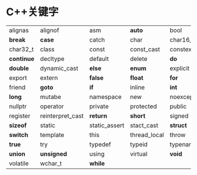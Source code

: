 # C++关键字



|              |                  |               |              |            |
| :----------- | :--------------- | ------------- | ------------ | ---------- |
| alignas      | alignof          | asm           | **auto**     | bool       |
| **break**    | **case**         | catch         | char         | char16_t   |
| char32_t     | class            | const         | const_cast   | constexpr  |
| **continue** | decltype         | default       | delete       | **do**     |
| **double**   | dynamic_cast     | **else**      | **enum**     | explicit   |
| export       | extern           | **false**     | **float**    | **for**    |
| friend       | **goto**         | **if**        | inline       | **int**    |
| **long**     | mutabe           | namespace     | new          | noexcept   |
| nullptr      | operator         | private       | protected    | public     |
| register     | reinterpret_cast | **return**    | **short**    | signed     |
| **sizeof**   | static           | static_assert | stact_cast   | **struct** |
| **switch**   | template         | this          | thread_local | throw      |
| **true**     | try              | typedef       | typeid       | typename   |
| **union**    | **unsigned**     | using         | virtual      | **void**   |
| volatile     | wchar_t          | **while**     |              |            |

